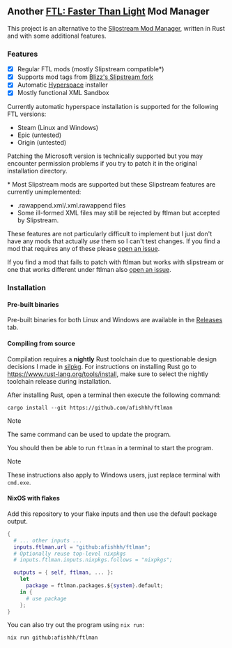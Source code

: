 ## Another [FTL: Faster Than Light](https://subsetgames.com/ftl.html) Mod Manager

This project is an alternative to the [Slipstream Mod Manager](https://github.com/Vhati/Slipstream-Mod-Manager), written in Rust and with some additional features.

### Features

- [x] Regular FTL mods (mostly Slipstream compatible\*)
- [x] Supports mod tags from [Blizz's Slipstream fork](https://github.com/blizzarchon/Slipstream-Mod-Manager)
- [x] Automatic [Hyperspace](https://github.com/FTL-Hyperspace/FTL-Hyperspace) installer
- [x] Mostly functional XML Sandbox

Currently automatic hyperspace installation is supported for the following FTL versions:
- Steam (Linux and Windows)
- Epic (untested)
- Origin (untested)

Patching the Microsoft version is technically supported but you may encounter permission problems if you try to patch it in the original installation directory.

\* Most Slipstream mods are supported but these Slipstream features are currently unimplemented:
- .rawappend.xml/.xml.rawappend files
- Some ill-formed XML files may still be rejected by ftlman but accepted by Slipstream.

These features are not particularly difficult to implement but I just don't have any mods that actually *use* them so I can't test changes. If you find a mod that requires any of these please [open an issue](https://github.com/afishhh/ftlman/issues/new).

If you find a mod that fails to patch with ftlman but works with slipstream or one that works different under ftlman also [open an issue](https://github.com/afishhh/ftlman/issues/new).

### Installation

#### Pre-built binaries

Pre-built binaries for both Linux and Windows are available in the [Releases](https://github.com/afishhh/ftlman/releases) tab.

#### Compiling from source

Compilation requires a **nightly** Rust toolchain due to questionable design decisions I made in [silpkg](https://github.com/afishhh/silpkg).
For instructions on installing Rust go to https://www.rust-lang.org/tools/install, make sure to select the nightly toolchain release during installation.

After installing Rust, open a terminal then execute the following command:
```command
cargo install --git https://github.com/afishhh/ftlman
```

> [!NOTE]
> The same command can be used to update the program.

You should then be able to run `ftlman` in a terminal to start the program.

> [!NOTE]
> These instructions also apply to Windows users, just replace terminal with `cmd.exe`.

#### NixOS with flakes

Add this repository to your flake inputs and then use the default package output.

```nix
{
  # ... other inputs ...
  inputs.ftlman.url = "github:afishhh/ftlman";
  # Optionally reuse top-level nixpkgs
  # inputs.ftlman.inputs.nixpkgs.follows = "nixpkgs";

  outputs = { self, ftlman, ... }:
    let
      package = ftlman.packages.${system}.default;
    in {
      # use package
    };
}
```

You can also try out the program using `nix run`:

```command
nix run github:afishhh/ftlman
```

